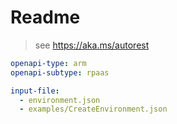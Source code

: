 # Readme

> see https://aka.ms/autorest

```yaml
openapi-type: arm 
openapi-subtype: rpaas
```

```yaml $(tag) == '2021-02-01'
input-file: 
  - environment.json
  - examples/CreateEnvironment.json
```

